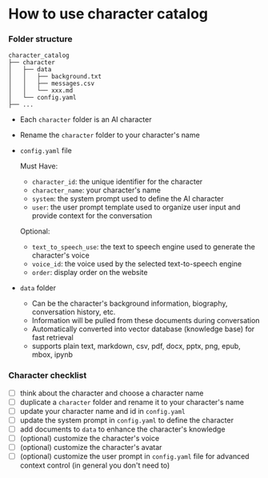 # How to use character catalog

### Folder structure

```
character_catalog
├── character
│   ├── data
│   │   ├── background.txt
│   │   ├── messages.csv
│   │   └── xxx.md
│   └── config.yaml
├── ...
```

- Each `character` folder is an AI character
- Rename the `character` folder to your character's name
- `config.yaml` file

    Must Have:
    - `character_id`: the unique identifier for the character
    - `character_name`: your character's name
    - `system`: the system prompt used to define the AI character
    - `user`: the user prompt template used to organize user input and provide context for the conversation

    Optional:
    - `text_to_speech_use`: the text to speech engine used to generate the character's voice
    - `voice_id`: the voice used by the selected text-to-speech engine
    - `order`: display order on the website
- `data` folder
    - Can be the character's background information, biography, conversation history, etc.
    - Information will be pulled from these documents during conversation
    - Automatically converted into vector database (knowledge base) for fast retrieval
    - supports plain text, markdown, csv, pdf, docx, pptx, png, epub, mbox, ipynb

### Character checklist

- [ ] think about the character and choose a character name
- [ ] duplicate a `character` folder and rename it to your character's name
- [ ] update your character name and id in `config.yaml`
- [ ] update the system prompt in `config.yaml` to define the character
- [ ] add documents to `data` to enhance the character's knowledge
- [ ] (optional) customize the character's voice
- [ ] (optional) customize the character's avatar
- [ ] (optional) customize the user prompt in `config.yaml` file for advanced context control (in general you don't need to)
